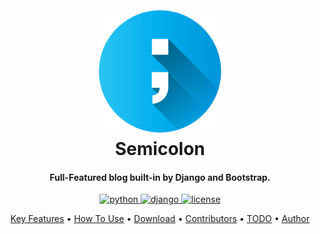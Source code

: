 <h1 align="center">
  <br>
  <a href="#"><img src="./blog/static/semicolon.png" alt="Semicolon" width="200"></a>
  <br>
  Semicolon
  <br>
</h1>
<h4 align="center">Full-Featured blog built-in by Django and Bootstrap.</h4>

<p align="center">
  <a href="https://python.org/downloads/">
    <img src="https://img.shields.io/pypi/pyversions/Django.svg" alt="python">
  </a>
  <a href="https://djangoproject.com/">
    <img src="https://img.shields.io/badge/django-4.0-success.svg" alt="django">
  </a>
  <a href="https://choosealicense.com/licenses/gpl-3.0/">
    <img src="https://img.shields.io/badge/license-GPL--3.0-green" alt="license">
  </a>
</p>
<p align="center">
  <a href="#key-features">Key Features</a> •
  <a href="#how-to-use">How To Use</a> •
  <a href="#download">Download</a> •
  <a href="#credits">Contributors</a> •
  <a href="#related">TODO</a> •
  <a href="#license">Author</a>
</p>

<!-- ![screenshot](https://raw.githubusercontent.com/amitmerchant1990/electron-markdownify/master/app/img/markdownify.gif) -->
